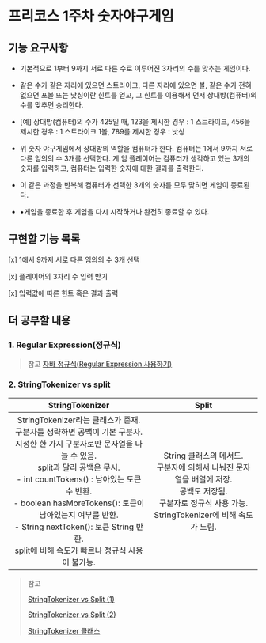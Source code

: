 # 프리코스 1주차 숫자야구게임



##  기능 요구사항

-  기본적으로 1부터 9까지 서로 다른 수로 이루어진 3자리의 수를 맞추는 게임이다. 

-  같은 수가 같은 자리에 있으면 스트라이크, 다른 자리에 있으면 볼, 같은 수가 전혀 없으면 포볼 또는 낫싱이란 힌트를 얻고, 그 힌트를 이용해서 먼저 상대방(컴퓨터)의 수를 맞추면 승리한다. 

-  [예] 상대방(컴퓨터)의 수가 425일 때, 123을 제시한 경우 : 1 스트라이크, 456을 제시한 경우 : 1 스트라이크 1볼, 789를 제시한 경우 : 낫싱 

-  위 숫자 야구게임에서 상대방의 역할을 컴퓨터가 한다. 컴퓨터는 1에서 9까지 서로 다른 임의의 수 3개를 선택한다. 게 임 플레이어는 컴퓨터가 생각하고 있는 3개의 숫자를 입력하고, 컴퓨터는 입력한 숫자에 대한 결과를 출력한다. 

-  이 같은 과정을 반복해 컴퓨터가 선택한 3개의 숫자를 모두 맞히면 게임이 종료된다.
- •게임을 종료한 후 게임을 다시 시작하거나 완전히 종료할 수 있다. 



## 구현할 기능 목록

[x] 1에서 9까지 서로 다른 임의의 수 3개 선택

[x] 플레이어의 3자리 수 입력 받기

[x] 입력값에 따른 힌트 혹은 결과 출력



## 더 공부할 내용



### 1. Regular Expression(정규식)



> 참고 [자바 정규식(Regular Expression 사용하기)](https://offbyone.tistory.com/400)



### 2. StringTokenizer vs split



|                       StringTokenizer                        |                            Split                             |
| :----------------------------------------------------------: | :----------------------------------------------------------: |
| StringTokenizer라는 클래스가 존재.<br />구분자를 생략하면 공백이 기본 구분자.<br /> 지정한 한 가지 구분자로만 문자열을 나눌 수 있음.<br />split과 달리 공백은 무시.<br />- int countTokens() : 남아있는 토큰 수 반환.<br />- boolean hasMoreTokens(): 토큰이 남아있는지 여부를 반환.<br />- String nextToken(): 토큰 String 반환.<br />split에 비해 속도가 빠르나 정규식 사용이 불가능. | String 클래스의 메서드.<br /> 구분자에 의해서 나눠진 문자열을 배열에 저장.<br />공백도 저장됨.<br />구분자로 정규식 사용 가능.<br />StringTokenizer에 비해 속도가 느림. |



> 
>
> 참고 
>
> [StringTokenizer vs Split (1)](https://sas-study.tistory.com/102)
>
> [StringTokenizer vs Split (2)](https://jyosssss.tistory.com/77)
>
> [StringTokenizer 클래스](https://arer.tistory.com/48)
>
> 

